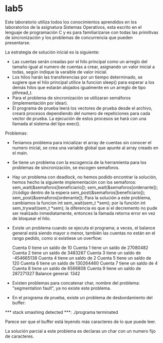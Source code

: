 lab5
====

Este laboratorio utiliza todos los conocimientos aprendidos en los laboratorios de la asignatura Sistemas Operativos, esta escrito en el lenguaje de programación C y es para familiarizarse con todas las primitivas de sincronización y los problemas de concurrencia que pueden presentarse.

La estrategia de solución inicial es la siguiente:
- Las cuentas serán creadas por el hilo principal como un arreglo del tamaño igual al numero de cuentas a crear, asignando un valor inicial a todas, según indique la varaible de valor inicial.
- Los hilos harán las transferencias por un tiempo determinado, se sugiere que el hilo principal utilice la funcion sleep() para esperar a los demás hilos que estarán alojados igualmente en un arreglo de tipo pthread_t.
- Para el problema de sincronización se utilizaran semáforos (implementación por idear).
- El programa de prueba leerá los vectores de prueba desde el archivo, creará procesos dependiendo del numero de repeticiones para cada vector de prueba. La ejecución de estos procesos se hará con una llamada al sistema del tipo exec().

Problemas:

- Teniamos problema para inicializar el array de cuentas sin conocer el numero inicial, se crea una variable global que apunte al array creado en el main.

- Se tiene un problema con la escogencia de la herramienta para los problemas de sincronización, se escogen semaforos.

- Hay un problema con deadlock, no hemos podido encontrar la solución, hemos hecho la siguiente implementación con los semaforos:
		sem_wait(&semaforos[beneficiario]);
		sem_wait(&semaforos[ordenante]);
		//código dentro de la espera
		sem_post(&semaforos[beneficiario]);
		sem_post(&semaforos[ordenante]);
Para la solución a este problema, cambiamos la funcion   int sem_wait(sem_t *sem); por la función  int sem_trywait(sem_t *sem); la diferencia es que si el decremento no pude ser realizado inmediatamente, entonces la llamada retorna error en vez de bloquear el hilo.

- Existe un problema cuando se ejecuta el programa; a veces, el balance general está siendo mayor o menor, también las cuentas no están en el rango pedido, como si existiese un overflow:

	Cuenta 0 tiene un saldo de 10
	Cuenta 1 tiene un saldo de 27080482
	Cuenta 2 tiene un saldo de 3483267
	Cuenta 3 tiene un saldo de -454665138
	Cuenta 4 tiene un saldo de 2
	Cuenta 5 tiene un saldo de 120
	Cuenta 6 tiene un saldo de 130264460
	Cuenta 7 tiene un saldo de 4
	Cuenta 8 tiene un saldo de 6566808
	Cuenta 9 tiene un saldo de 287271327
	Balance general: 1342

- Existen problemas para concatenar char, nombre del problema: "segmentation fault", ya no existe este problema.

- En el programa de prueba, existe un problema de desbordamiento del buffer:

*** stack smashing detected ***: ./programa terminated

Parece ser que el buffer está leyendo más caracteres de lo que puede leer.

La solución parcial a este problema es declaras un char con un numero fijo de caracteres.


